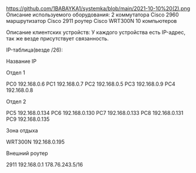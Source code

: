 https://github.com/1BABAYKA1/systemka/blob/main/2021-10-10%20(2).png
Описание используемого оборудования:
2 коммутатора Cisco 2960
маршрутизатор Cisco 2911
роутер Cisco WRT300N
10 компьютеров


Описание клиентских устройств:
	У каждого устройства есть IP-адрес, так же везде присутствует связанность.


IP-таблица(везде /26):

Название              		IP

Отдел 1

PC0                         192.168.0.6
PC1                          192.168.0.7
PC2                          192.168.0.5
PC3                           192.168.0.9
PC4                           192.168.0.8

Отдел 2

PC5                            192.168.0.134
PC6                        192.168.0.130
PC7                         192.168.0.133
PC8                         192.168.0.131
PC9                         192.168.0.135

Зона отдыха

WRT300N                   192.168.0.195

Внешний роутер

2911                      192.168.0.1
                          178.76.243.5/16
